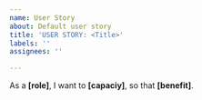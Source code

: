 ```yaml
---
name: User Story
about: Default user story
title: 'USER STORY: <Title>'
labels: ''
assignees: ''

---
```


As a **[role]**, I want to  **[capaciy]**, so that **[benefit]**.
